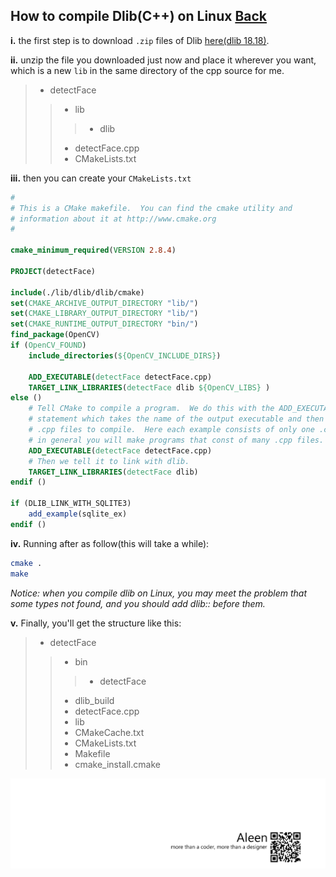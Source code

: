 ## How to compile Dlib(C++) on Linux [Back](./qa.md)

**i.** the first step is to download `.zip` files of Dlib [here(dlib 18.18)](https://github.com/aleen42/PersonalWiki/raw/master/qa/dlib-18.18.zip).

**ii.** unzip the file you downloaded just now and place it wherever you want, which is a new `lib` in the same directory of the cpp source for me.

> - detectFace
>> - lib
>>> - dlib
>> - detectFace.cpp
>> - CMakeLists.txt

**iii.** then you can create your `CMakeLists.txt`

```cmake
#
# This is a CMake makefile.  You can find the cmake utility and
# information about it at http://www.cmake.org
#

cmake_minimum_required(VERSION 2.8.4)

PROJECT(detectFace)

include(./lib/dlib/dlib/cmake)
set(CMAKE_ARCHIVE_OUTPUT_DIRECTORY "lib/")
set(CMAKE_LIBRARY_OUTPUT_DIRECTORY "lib/")
set(CMAKE_RUNTIME_OUTPUT_DIRECTORY "bin/")
find_package(OpenCV)
if (OpenCV_FOUND)
	include_directories(${OpenCV_INCLUDE_DIRS})

	ADD_EXECUTABLE(detectFace detectFace.cpp)
	TARGET_LINK_LIBRARIES(detectFace dlib ${OpenCV_LIBS} )
else ()
	# Tell CMake to compile a program.  We do this with the ADD_EXECUTABLE()
	# statement which takes the name of the output executable and then a list of
	# .cpp files to compile.  Here each example consists of only one .cpp file but
	# in general you will make programs that const of many .cpp files.
	ADD_EXECUTABLE(detectFace detectFace.cpp)
	# Then we tell it to link with dlib.
	TARGET_LINK_LIBRARIES(detectFace dlib)
endif ()

if (DLIB_LINK_WITH_SQLITE3)
	add_example(sqlite_ex)
endif ()
```

**iv.** Running after as follow(this will take a while):

```bash
cmake .
make
```

*Notice: when you compile dlib on Linux, you may meet the problem that some types not found, and you should add dlib:: before them.*

**v.** Finally, you'll get the structure like this:

> - detectFace
>> - bin
>>> - detectFace
>> - dlib_build
>> - detectFace.cpp
>> - lib
>> - CMakeCache.txt
>> - CMakeLists.txt
>> - Makefile
>> - cmake_install.cmake

<a href="http://aleen42.github.io/" target="_blank" ><img src="./../pic/tail.gif"></a>
